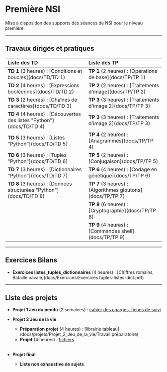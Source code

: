 # Première NSI 

Mise à disposition des supports des séances de NSI pour le niveau première.

___

## Travaux dirigés et pratiques

|Liste des TD|Liste des TP|
|:----|:----|
|**TD 1** (3 heures) : [Conditions et boucles](docs/TD/TD 1)|**TP 1** (2 heures) : [Opérations de base](docs/TP/TP 1)|
|**TD 2** (4 heures) : [Expressions booléennes](docs/TD/TD 2)|**TP 2** (2 heures) : [Traitements d'image](docs/TP/TP 2)|
|**TD 3** (2 heures) : [Chaînes de caractères](docs/TD/TD 3)|**TP 3** (3 heures) : [Traitements d'image 2](docs/TP/TP 3)|
|**TD 4** (4 heures) : [Découvertes des listes "Python"](docs/TD/TD 4)|**TP 3** (3 heures) : [Traitements d'image 2](docs/TP/TP 3)|
|**TD 5** (3 heures) : [Listes "Python"](docs/TD/TD 5)|**TP 4** (2 heures) : [Anagrammes](docs/TP/TP 4)|
|**TD 6** (3 heures) : [Tuples "Python"](docs/TD/TD 6)|**TP 5** (2 heures) : [Conjugaison](docs/TP/TP 5)|
|**TD 7** (3 heures) : [Dictionnaires "Python"](docs/TD/TD 7)|**TP 6** (4 heures) : [Codage en génétique](docs/TP/TP 6)|
|**TD 8** (3 heures) : [Données structurées "Python"](docs/TD/TD 8)|**TP 7** (3 heures) : [Algorithmes gloutons](docs/TP/TP 7)|
||**TP 8** (6 heures) : [Cryptographie](docs/TP/TP 8)|
||**TP 9** (4 heures) : [Commandes shell](docs/TP/TP 9)|

___

## Exercices Bilans

- **Exercices listes_tuples_dictionnaires** (4 heures) : [Chiffres romains, Bataille navale](docs/Exercices/Exercices tuples-listes-dict.pdf)

___

## Liste des projets

- **Projet 1    Jeu du pendu** (2 semaines) : [cahier des charges, fiches de suivi](docs/projets/Projet_1_Jeu_du_pendu)

- **Projet 2    Jeu de la vie**
    - **Préparation projet** (4 heures) : [librairie tableau](docs/projets/Projet_2_Jeu_de_la_vie/Travail préparatoire)
    - **Projet** (4 heures) : [fichiers](docs/projets/Projet_2_Jeu_de_la_vie)
    <br/>
- **Projet final**
    - **Liste non exhaustive de sujets**
